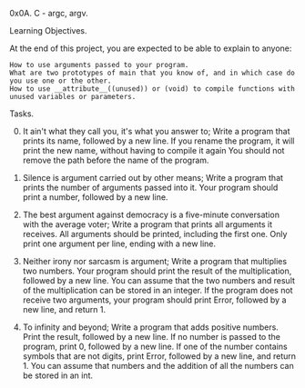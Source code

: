 0x0A. C - argc, argv.

Learning Objectives.

At the end of this project, you are expected to be able to explain to anyone:

    How to use arguments passed to your program.
    What are two prototypes of main that you know of, and in which case do you use one or the other.
    How to use __attribute__((unused)) or (void) to compile functions with unused variables or parameters.

Tasks.

0. It ain't what they call you, it's what you answer to;
	Write a program that prints its name, followed by a new line.
		If you rename the program, it will print the new name, without having to compile it again
		You should not remove the path before the name of the program.

1. Silence is argument carried out by other means;
	Write a program that prints the number of arguments passed into it.
		Your program should print a number, followed by a new line.

2. The best argument against democracy is a five-minute conversation with the average voter;
	Write a program that prints all arguments it receives.
		All arguments should be printed, including the first one.
		Only print one argument per line, ending with a new line.

3. Neither irony nor sarcasm is argument;
	Write a program that multiplies two numbers.
		Your program should print the result of the multiplication, followed by a new line.
		You can assume that the two numbers and result of the multiplication can be stored in an integer.
		If the program does not receive two arguments, your program should print Error, followed by a new line, and return 1.

4. To infinity and beyond;
	Write a program that adds positive numbers.
		Print the result, followed by a new line.
		If no number is passed to the program, print 0, followed by a new line.
		If one of the number contains symbols that are not digits, print Error, followed by a new line, and return 1.
		You can assume that numbers and the addition of all the numbers can be stored in an int.

